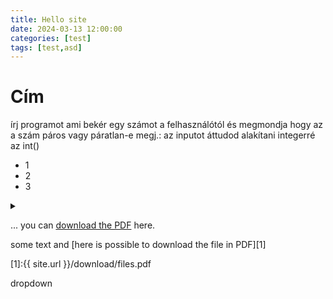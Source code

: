 ```yaml
---
title: Hello site
date: 2024-03-13 12:00:00
categories: [test]
tags: [test,asd]
---
```


# Cím
írj programot ami bekér egy számot a felhasználótól
és megmondja hogy az a szám páros vagy páratlan-e
megj.: az inputot áttudod alakítani integerré az int()

* 1
* 2
* 3
<details>
<summary>

</summary>

{% highlight ruby %}

{% endhighlight %}

</details>

... you can [download the PDF](/download/files.pdf) here.

some text and [here is possible to download the file in PDF][1]

[1]:{{ site.url }}/download/files.pdf

dropdown